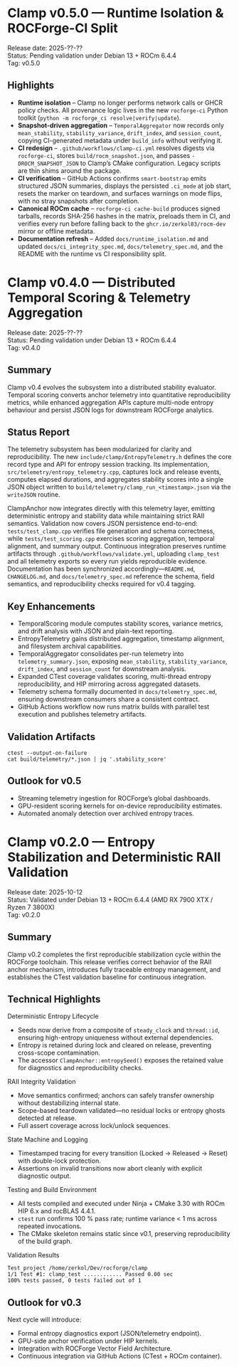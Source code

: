 Clamp v0.5.0 — Runtime Isolation & ROCForge-CI Split
===================================================

Release date: 2025-??-??  
Status: Pending validation under Debian 13 + ROCm 6.4.4  
Tag: v0.5.0

Highlights
----------

- **Runtime isolation** – Clamp no longer performs network calls or GHCR policy checks. All provenance logic lives in the new `rocforge-ci` Python toolkit (`python -m rocforge_ci resolve|verify|update`).
- **Snapshot-driven aggregation** – `TemporalAggregator` now records only `mean_stability`, `stability_variance`, `drift_index`, and `session_count`, copying CI-generated metadata under `build_info` without verifying it.
- **CI redesign** – `.github/workflows/clamp-ci.yml` resolves digests via `rocforge-ci`, stores `build/rocm_snapshot.json`, and passes `-DROCM_SNAPSHOT_JSON` to Clamp’s CMake configuration. Legacy scripts are thin shims around the package.
- **CI verification** – GitHub Actions confirms `smart-bootstrap` emits structured JSON summaries, displays the persisted `.ci_mode` at job start, resets the marker on teardown, and surfaces warnings on mode flips, with no stray snapshots after completion.
- **Canonical ROCm cache** – `rocforge-ci cache-build` produces signed tarballs, records SHA-256 hashes in the matrix, preloads them in CI, and verifies every run before falling back to the `ghcr.io/zerkol83/rocm-dev` mirror or offline metadata.
- **Documentation refresh** – Added `docs/runtime_isolation.md` and updated `docs/ci_integrity_spec.md`, `docs/telemetry_spec.md`, and the README with the runtime vs CI responsibility split.


Clamp v0.4.0 — Distributed Temporal Scoring & Telemetry Aggregation
==================================================================

Release date: 2025-??-??  
Status: Pending validation under Debian 13 + ROCm 6.4.4  
Tag: v0.4.0

Summary
-------

Clamp v0.4 evolves the subsystem into a distributed stability evaluator. Temporal scoring converts anchor telemetry into quantitative reproducibility metrics, while enhanced aggregation APIs capture multi-node entropy behaviour and persist JSON logs for downstream ROCForge analytics.

Status Report
-------------

The telemetry subsystem has been modularized for clarity and reproducibility. The new `include/clamp/EntropyTelemetry.h` defines the core record type and API for entropy session tracking. Its implementation, `src/telemetry/entropy_telemetry.cpp`, captures lock and release events, computes elapsed durations, and aggregates stability scores into a single JSON object written to `build/telemetry/clamp_run_<timestamp>.json` via the `writeJSON` routine.

ClampAnchor now integrates directly with this telemetry layer, emitting deterministic entropy and stability data while maintaining strict RAII semantics. Validation now covers JSON persistence end-to-end: `tests/test_clamp.cpp` verifies file generation and schema correctness, while `tests/test_scoring.cpp` exercises scoring aggregation, temporal alignment, and summary output. Continuous integration preserves runtime artifacts through `.github/workflows/validate.yml`, uploading `clamp_test` and all telemetry exports so every run yields reproducible evidence. Documentation has been synchronized accordingly—`README.md`, `CHANGELOG.md`, and `docs/telemetry_spec.md` reference the schema, field semantics, and reproducibility checks required for v0.4 tagging.

Key Enhancements
----------------

- TemporalScoring module computes stability scores, variance metrics, and drift analysis with JSON and plain-text reporting.
- EntropyTelemetry gains distributed aggregation, timestamp alignment, and filesystem archival capabilities.
- TemporalAggregator consolidates per-run telemetry into `telemetry_summary.json`, exposing `mean_stability`, `stability_variance`, `drift_index`, and `session_count` for downstream analysis.
- Expanded CTest coverage validates scoring, multi-thread entropy reproducibility, and HIP mirroring across aggregated datasets.
- Telemetry schema formally documented in `docs/telemetry_spec.md`, ensuring downstream consumers share a consistent contract.
- GitHub Actions workflow now runs matrix builds with parallel test execution and publishes telemetry artifacts.

Validation Artifacts
--------------------

```
ctest --output-on-failure
cat build/telemetry/*.json | jq '.stability_score'
```

Outlook for v0.5
----------------

- Streaming telemetry ingestion for ROCForge’s global dashboards.
- GPU-resident scoring kernels for on-device reproducibility estimates.
- Automated anomaly detection over archived entropy traces.

Clamp v0.2.0 — Entropy Stabilization and Deterministic RAII Validation
======================================================================

Release date: 2025-10-12  
Status: Validated under Debian 13 + ROCm 6.4.4 (AMD RX 7900 XTX / Ryzen 7 3800X)  
Tag: v0.2.0

Summary
-------

Clamp v0.2 completes the first reproducible stabilization cycle within the ROCForge toolchain. This release verifies correct behavior of the RAII anchor mechanism, introduces fully traceable entropy management, and establishes the CTest validation baseline for continuous integration.

Technical Highlights
--------------------

Deterministic Entropy Lifecycle

- Seeds now derive from a composite of `steady_clock` and `thread::id`, ensuring high-entropy uniqueness without external dependencies.
- Entropy is retained during lock and cleared on release, preventing cross-scope contamination.
- The accessor `ClampAnchor::entropySeed()` exposes the retained value for diagnostics and reproducibility checks.

RAII Integrity Validation

- Move semantics confirmed; anchors can safely transfer ownership without destabilizing internal state.
- Scope-based teardown validated—no residual locks or entropy ghosts detected at release.
- Full assert coverage across lock/unlock sequences.

State Machine and Logging

- Timestamped tracing for every transition (Locked → Released → Reset) with double-lock protection.
- Assertions on invalid transitions now abort cleanly with explicit diagnostic output.

Testing and Build Environment

- All tests compiled and executed under Ninja + CMake 3.30 with ROCm HIP 6.x and rocBLAS 4.4.1.
- `ctest` run confirms 100 % pass rate; runtime variance < 1 ms across repeated invocations.
- The CMake skeleton remains static since v0.1, preserving reproducibility of the build graph.

Validation Results

```
Test project /home/zerkol/Dev/rocforge/clamp
1/1 Test #1: clamp_test ............ Passed 0.00 sec
100% tests passed, 0 tests failed out of 1
```

Outlook for v0.3
----------------

Next cycle will introduce:

- Formal entropy diagnostics export (JSON/telemetry endpoint).
- GPU-side anchor verification under HIP kernels.
- Integration with ROCForge Vector Field Architecture.
- Continuous integration via GitHub Actions (CTest + ROCm container).
